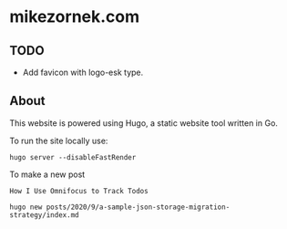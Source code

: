 # mikezornek.com

## TODO

* Add favicon with logo-esk type.

## About

This website is powered using Hugo, a static website tool written in Go.

To run the site locally use:

    hugo server --disableFastRender

To make a new post

    How I Use Omnifocus to Track Todos

    hugo new posts/2020/9/a-sample-json-storage-migration-strategy/index.md